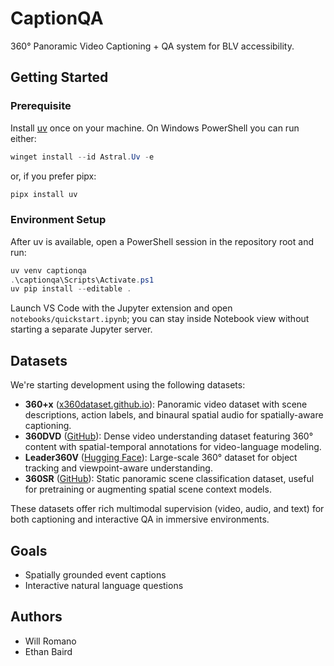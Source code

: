 # CaptionQA

360° Panoramic Video Captioning + QA system for BLV accessibility.

## Getting Started

### Prerequisite

Install [uv](https://docs.astral.sh/uv/) once on your machine. On Windows PowerShell you can run either:

```powershell
winget install --id Astral.Uv -e
```

or, if you prefer pipx:

```powershell
pipx install uv
```

### Environment Setup

After uv is available, open a PowerShell session in the repository root and run:

```powershell
uv venv captionqa
.\captionqa\Scripts\Activate.ps1
uv pip install --editable .
```

Launch VS Code with the Jupyter extension and open `notebooks/quickstart.ipynb`; you can stay inside Notebook view without starting a separate Jupyter server.

## Datasets

We're starting development using the following datasets:

- **360+x** ([x360dataset.github.io](https://x360dataset.github.io)): Panoramic video dataset with scene descriptions, action labels, and binaural spatial audio for spatially-aware captioning.
- **360DVD** ([GitHub](https://github.com/Akaneqwq/360DVD)): Dense video understanding dataset featuring 360° content with spatial-temporal annotations for video-language modeling.
- **Leader360V** ([Hugging Face](https://huggingface.co/datasets/Leader360V/Leader360V)): Large-scale 360° dataset for object tracking and viewpoint-aware understanding.
- **360SR** ([GitHub](https://github.com/360SR/360SR-Challenge)): Static panoramic scene classification dataset, useful for pretraining or augmenting spatial scene context models.

These datasets offer rich multimodal supervision (video, audio, and text) for both captioning and interactive QA in immersive environments.

## Goals

- Spatially grounded event captions
- Interactive natural language questions

## Authors

- Will Romano
- Ethan Baird
